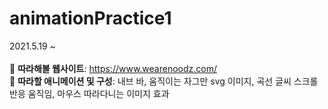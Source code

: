 # animationPractice1

2021.5.19 ~ <br/>
<br/>
🤩 <strong>따라해볼 웹사이트</strong>: https://www.wearenoodz.com/ <br/>
🤩 <strong>따라할 애니메이션 및 구성</strong>: 내브 바, 움직이는 자그만 svg 이미지, 곡선 글씨 스크롤반응 움직임, 마우스 따라다니는 이미지 효과
